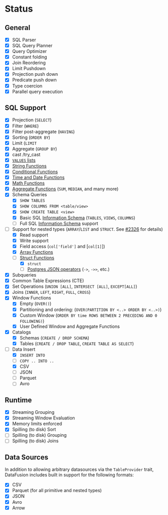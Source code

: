 

# Status

## General

- [x] SQL Parser
- [x] SQL Query Planner
- [x] Query Optimizer
- [x] Constant folding
- [x] Join Reordering
- [x] Limit Pushdown
- [x] Projection push down
- [x] Predicate push down
- [x] Type coercion
- [x] Parallel query execution

## SQL Support

- [x] Projection (`SELECT`)
- [x] Filter (`WHERE`)
- [x] Filter post-aggregate (`HAVING`)
- [x] Sorting (`ORDER BY`)
- [x] Limit (`LIMIT`
- [x] Aggregate (`GROUP BY`)
- [x] cast /try_cast
- [x] [`VALUES` lists](https://www.postgresql.org/docs/current/queries-values.html)
- [x] [String Functions](./scalar_functions.md#string-functions)
- [x] [Conditional Functions](./scalar_functions.md#conditional-functions)
- [x] [Time and Date Functions](./scalar_functions.md#time-and-date-functions)
- [x] [Math Functions](./scalar_functions.md#math-functions)
- [x] [Aggregate Functions](./aggregate_functions.md) (`SUM`, `MEDIAN`, and many more)
- [x] Schema Queries
  - [x] `SHOW TABLES`
  - [x] `SHOW COLUMNS FROM <table/view>`
  - [x] `SHOW CREATE TABLE <view>`
  - [x] Basic SQL [Information Schema](./information_schema.md) (`TABLES`, `VIEWS`, `COLUMNS`)
  - [ ] Full SQL [Information Schema](./information_schema.md) support
- [ ] Support for nested types (`ARRAY`/`LIST` and `STRUCT`. See [#2326](https://github.com/apache/datafusion/issues/2326) for details)
  - [x] Read support
  - [x] Write support
  - [x] Field access (`col['field']` and [`col[1]`])
  - [x] [Array Functions](./scalar_functions.md#array-functions)
  - [ ] [Struct Functions](./scalar_functions.md#struct-functions)
    - [x] `struct`
    - [ ] [Postgres JSON operators](https://github.com/apache/datafusion/issues/6631) (`->`, `->>`, etc.)
- [x] Subqueries
- [x] Common Table Expressions (CTE)
- [x] Set Operations (`UNION [ALL]`, `INTERSECT [ALL]`, `EXCEPT[ALL]`)
- [x] Joins (`INNER`, `LEFT`, `RIGHT`, `FULL`, `CROSS`)
- [x] Window Functions
  - [x] Empty (`OVER()`)
  - [x] Partitioning and ordering: (`OVER(PARTITION BY <..> ORDER BY <..>)`)
  - [x] Custom Window (`ORDER BY time ROWS BETWEEN 2 PRECEDING AND 0 FOLLOWING)`)
  - [x] User Defined Window and Aggregate Functions
- [x] Catalogs
  - [x] Schemas (`CREATE / DROP SCHEMA`)
  - [x] Tables (`CREATE / DROP TABLE`, `CREATE TABLE AS SELECT`)
- [ ] Data Insert
  - [x] `INSERT INTO`
  - [ ] `COPY .. INTO ..`
  - [x] CSV
  - [ ] JSON
  - [ ] Parquet
  - [ ] Avro

## Runtime

- [x] Streaming Grouping
- [x] Streaming Window Evaluation
- [x] Memory limits enforced
- [x] Spilling (to disk) Sort
- [ ] Spilling (to disk) Grouping
- [ ] Spilling (to disk) Joins

## Data Sources

In addition to allowing arbitrary datasources via the `TableProvider`
trait, DataFusion includes built in support for the following formats:

- [x] CSV
- [x] Parquet (for all primitive and nested types)
- [x] JSON
- [x] Avro
- [x] Arrow
